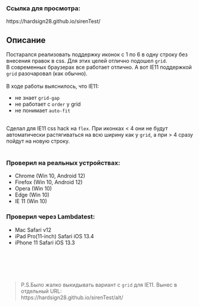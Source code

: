 <h3>Ссылка для просмотра:</h3>
https://hardsign28.github.io/sirenTest/
<br>
<h2>Описание</h2>
Постарался реализовать поддержку иконок с 1 по 6 в одну строку без внесения правок в css. Для этих целей отлично подошел <code>grid</code>.<br>
В современных браузерах все работает отлично. А вот IE11 поддержкой <code>grid</code> разочаровал (как обычно).
<br>
<br>
В ходе работы выяснилось, что IE11:
<ul>
  <li>не знает <code>grid-gap</code></li>
  <li>не работает с <code>order</code> у grid </li>
  <li>не понимает <code>auto-fit</code></li>
</ul>
<br>
Сделал для IE11 css hack на <code>flex</code>. При иконках < 4 они не будут автоматически растягиваться на всю ширину как у <code>grid</code>, а при > 4 
сразу пойдут на новую строку.
<br>
<br>
<h3>Проверил на реальных устройствах:</h3>
<ul>
  <li>Chrome (Win 10, Android 12)</li>
  <li>Firefox (Win 10, Android 12)</li>
  <li>Opera (Win 10)</li>
  <li>Edge (Win 10)</li>
  <li>IE 11 (Win 10)</li>
</ul>
  
<h3>Проверил через Lambdatest:</h3>
<ul>
  <li>Mac Safari v12</li>
  <li>iPad Pro(11-inch) Safari iOS 13.4 </li>
  <li>iPhone 11 Safari iOS 13.3</li>  
</ul>

<br />
<br />
<br />
<br>
<blockquote>P.S.Было жалко выкидывать вариант с <code>grid</code> для IE11. Вынес в отдельный URL:<br>
https://hardsign28.github.io/sirenTest/alt/</blockquote>
